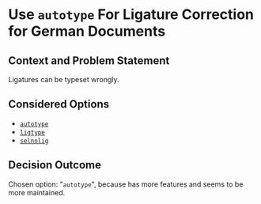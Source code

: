 # Use `autotype` For Ligature Correction for German Documents

## Context and Problem Statement

Ligatures can be typeset wrongly.

## Considered Options

* [`autotype`](https://ctan.org/pkg/autotype)
* [`ligtype`](https://ctan.org/pkg/ligtype)
* [`selnolig`](https://ctan.org/pkg/selnolig)

## Decision Outcome

Chosen option: "`autotype`", because has more features and seems to be more maintained.
